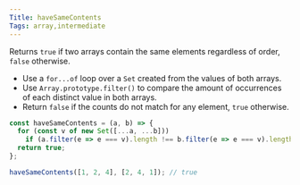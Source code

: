 ```yaml
---
Title: haveSameContents
Tags: array,intermediate
---
```


Returns `true` if two arrays contain the same elements regardless of order, `false` otherwise.

- Use a `for...of` loop over a `Set` created from the values of both arrays.
- Use `Array.prototype.filter()` to compare the amount of occurrences of each distinct value in both arrays.
- Return `false` if the counts do not match for any element, `true` otherwise.

```js
const haveSameContents = (a, b) => {
  for (const v of new Set([...a, ...b]))
    if (a.filter(e => e === v).length !== b.filter(e => e === v).length) return false;
  return true;
};
```

```js
haveSameContents([1, 2, 4], [2, 4, 1]); // true
```
